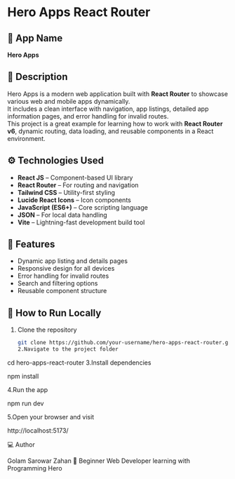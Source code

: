 # Hero Apps React Router

## 📱 App Name

**Hero Apps**

## 📝 Description

Hero Apps is a modern web application built with **React Router** to showcase various web and mobile apps dynamically.  
It includes a clean interface with navigation, app listings, detailed app information pages, and error handling for invalid routes.  
This project is a great example for learning how to work with **React Router v6**, dynamic routing, data loading, and reusable components in a React environment.

## ⚙️ Technologies Used

- **React JS** – Component-based UI library
- **React Router** – For routing and navigation
- **Tailwind CSS** – Utility-first styling
- **Lucide React Icons** – Icon components
- **JavaScript (ES6+)** – Core scripting language
- **JSON** – For local data handling
- **Vite** – Lightning-fast development build tool

## 🚀 Features

- Dynamic app listing and details pages
- Responsive design for all devices
- Error handling for invalid routes
- Search and filtering options
- Reusable component structure

## 🧠 How to Run Locally

1. Clone the repository
   ```bash
   git clone https://github.com/your-username/hero-apps-react-router.git
   2.Navigate to the project folder
   ```

cd hero-apps-react-router
3.Install dependencies

npm install

4.Run the app

npm run dev

5.Open your browser and visit

http://localhost:5173/

💻 Author

Golam Sarowar Zahan
🧠 Beginner Web Developer learning with Programming Hero
